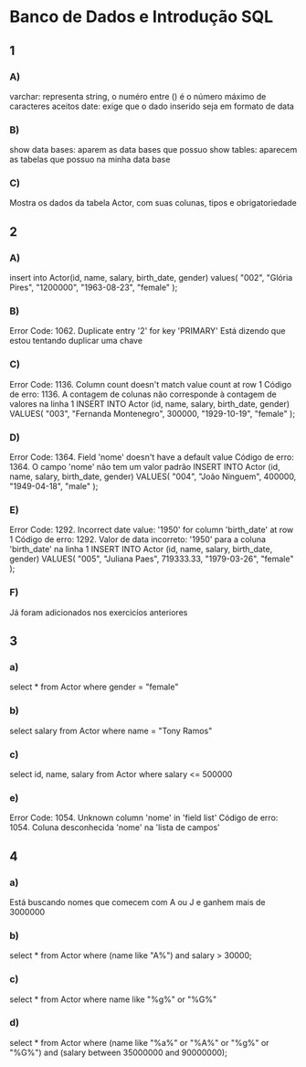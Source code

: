 # Banco de Dados e Introdução SQL

## 1
### A) 
varchar: representa string, o numéro entre () é o número máximo de caracteres aceitos
date: exige que o dado inserido seja em formato de data

### B) 
show data bases: aparem as data bases que possuo
show tables:  aparecem as tabelas que possuo na minha data base

### C)
Mostra os dados da tabela Actor, com suas colunas, tipos e obrigatoriedade

## 2
### A)
insert into Actor(id, name, salary, birth_date, gender)
values(
	"002",
    "Glória Pires",
    "1200000",
    "1963-08-23",
    "female"
);

### B)
Error Code: 1062. Duplicate entry '2' for key 'PRIMARY'
Está dizendo que estou tentando duplicar uma chave

### C)
Error Code: 1136. Column count doesn't match value count at row 1
Código de erro: 1136. A contagem de colunas não corresponde à contagem de valores na linha 1
INSERT INTO Actor (id, name, salary, birth_date, gender)
VALUES(
  "003", 
  "Fernanda Montenegro",
  300000,
  "1929-10-19", 
  "female"
);

### D)
Error Code: 1364. Field 'nome' doesn't have a default value
Código de erro: 1364. O campo 'nome' não tem um valor padrão
INSERT INTO Actor (id, name, salary, birth_date, gender)
VALUES(
  "004",
  "João Ninguem",
  400000,
  "1949-04-18", 
  "male"
);

### E)
Error Code: 1292. Incorrect date value: '1950' for column 'birth_date' at row 1
Código de erro: 1292. Valor de data incorreto: '1950' para a coluna 'birth_date' na linha 1
INSERT INTO Actor (id, name, salary, birth_date, gender)
VALUES(
  "005", 
  "Juliana Paes",
  719333.33,
  "1979-03-26", 
  "female"
);

### F)
Já foram adicionados nos exercicíos anteriores

## 3
### a)
select * from Actor
where gender = "female"

### b)
select salary from Actor
where name = "Tony Ramos"

### c)
select id, name, salary from Actor
where salary <= 500000

### e)
Error Code: 1054. Unknown column 'nome' in 'field list'
Código de erro: 1054. Coluna desconhecida 'nome' na 'lista de campos'

## 4
### a)
Está buscando nomes que comecem com A ou J e ganhem mais de 3000000

### b)
select * from Actor
where (name like "A%") and salary > 30000;

### c)
select * from Actor
where name like "%g%" or "%G%"

### d)

select * from Actor
where (name like "%a%" or "%A%" or "%g%" or "%G%") and (salary between 35000000 and 90000000);


